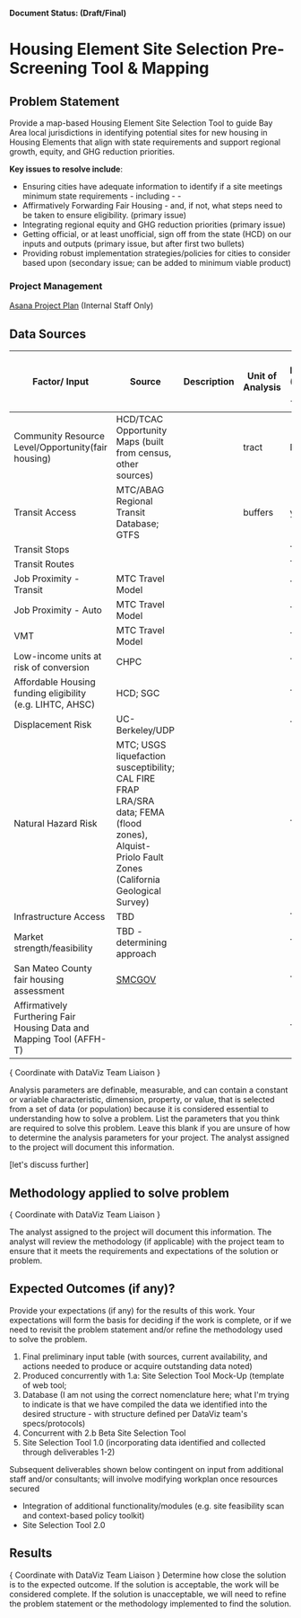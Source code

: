 **Document Status: (Draft/Final)**  

# Housing Element Site Selection Pre-Screening Tool & Mapping

## Problem Statement
Provide a map-based Housing Element Site Selection Tool to guide Bay Area local jurisdictions in identifying potential sites for new housing in Housing Elements that align with state requirements and support regional growth, equity, and GHG reduction priorities. 

**Key issues to resolve include**:  
- Ensuring cities have adequate information to identify if a site meetings minimum state requirements - including - -
- Affirmatively Forwarding Fair Housing - and, if not, what steps need to be taken to ensure eligibility. (primary issue)
- Integrating regional equity and GHG reduction priorities (primary issue)
- Getting official, or at least unofficial, sign off from the state (HCD) on our inputs and outputs (primary issue, but after first two bullets)
- Providing robust implementation strategies/policies for cities to consider based upon (secondary issue; can be added to minimum viable product)

### Project Management

[Asana Project Plan](https://app.asana.com/0/1175472246945284/1175472246945284) (Internal Staff Only)

## Data Sources


| Factor/ Input | Source | Description | Unit of Analysis| In MDM (Yes/ No/ TBD) |
|----------|------------|------|------|------|
|Community Resource Level/Opportunity(fair housing)| HCD/TCAC Opportunity Maps (built from census, other sources) | | tract | No  
| Transit Access | MTC/ABAG Regional Transit Database; GTFS | | buffers | yes  
| Transit Stops | | | | TBD  
| Transit Routes | | | | TBD  
| Job Proximity - Transit | MTC Travel Model | | | TBD  
| Job Proximity - Auto | MTC Travel Model | | | TBD  
| VMT | MTC Travel Model | | | TBD  
| Low-income units at risk of conversion | CHPC | | | TBD  
| Affordable Housing funding eligibility (e.g. LIHTC, AHSC) | HCD; SGC | | | TBD  
| Displacement Risk | UC-Berkeley/UDP | | | TBD  
| Natural Hazard Risk |MTC; USGS liquefaction susceptibility; CAL FIRE FRAP LRA/SRA data; FEMA (flood zones), Alquist-Priolo Fault Zones (California Geological Survey) | | | TBD  
| Infrastructure Access | TBD | | | TBD  
| Market strength/feasibility | TBD - determining approach | | | TBD  
| San Mateo County fair housing assessment |[SMCGOV](https://housing.smcgov.org/sites/housing.smcgov.org/files/_SMC%20Regional%20AFH%20Final%20Report%2020171002.pdf) | | | TBD  
| Affirmatively Furthering Fair Housing Data and Mapping Tool (AFFH-T) | | | | TBD  


{ Coordinate with DataViz Team Liaison }   

Analysis parameters are definable, measurable, and can contain a constant or variable characteristic, dimension, property, or value, that is selected from a set of data (or population) because it is considered essential to understanding how to solve a problem. List the parameters that you think are required to solve this problem. Leave this blank if you are unsure of how to determine the analysis parameters for your project. The analyst assigned to the project will document this information.  

[let's discuss further]

## Methodology applied to solve problem  
{ Coordinate with DataViz Team Liaison }   

The analyst assigned to the project will document this information. The analyst will review the methodology (if applicable) with the project team to ensure that it meets the requirements and expectations of the solution or problem.  

## Expected Outcomes (if any)?
Provide your expectations (if any) for the results of this work. Your expectations will form the basis for deciding if the work is complete, or if we need to revisit the problem statement and/or refine the methodology used to solve the problem.

 1. Final preliminary input table (with sources, current availability, and actions needed to produce or acquire outstanding data noted)
 2.  Produced concurrently with 1.a: Site Selection Tool Mock-Up (template of web tool;
 3. Database (I am not using the correct nomenclature here; what I'm trying to indicate is that we have compiled the data we identified into the desired structure - with structure defined per DataViz team's specs/protocols)
 4. Concurrent with 2.b Beta Site Selection Tool
 5. Site Selection Tool 1.0 (incorporating data identified and collected through deliverables 1-2)

Subsequent deliverables shown below contingent on input from additional staff and/or consultants; will involve modifying workplan once resources secured

 - Integration of additional functionality/modules (e.g. site feasibility scan and context-based policy toolkit)
 - Site Selection Tool 2.0

## Results
{ Coordinate with DataViz Team Liaison }
Determine how close the solution is to the expected outcome. If the solution is acceptable, the work will be considered complete. If the solution is unacceptable, we will need to refine the problem statement or the methodology implemented to find the solution.
